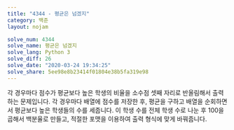 ```yaml
---
title: "4344 - 평균은 넘겠지"
category: 백준
layout: nojam

solve_num: 4344
solve_name: 평균은 넘겠지
solve_lang: Python 3
solve_diff: 26
solve_date: "2020-03-24 19:34:25"
solve_share: 5ee98e8b23414f01804e38b5fa319e98
---
```


각 경우마다 점수가 평균보다 높은 학생의 비율을 소수점 셋째 자리로 반올림해서 출력하는 문제입니다. 각 경우마다 배열에 점수를 저장한 후, 평균을 구하고 배열을 순회하면서 평균보다 높은 학생들의 수를 세줍니다. 이 학생 수를 전체 학생 수로 나눈 후 100을 곱해서 백분율로 만들고, 적절한 포맷을 이용하여 출력 형식에 맞게 바꿔줍니다.
